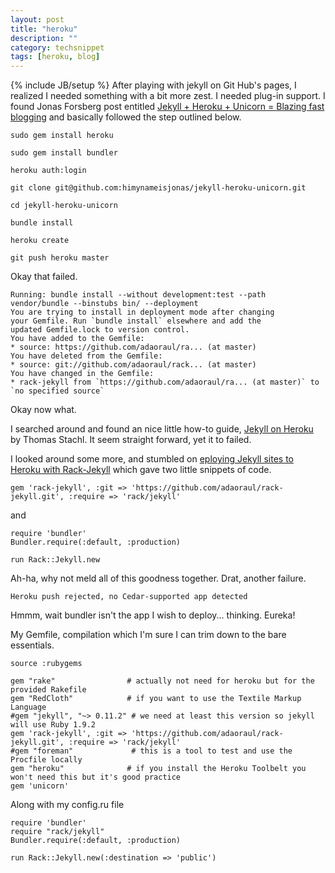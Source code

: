 ```yaml
---
layout: post
title: "heroku"
description: ""
category: techsnippet
tags: [heroku, blog]
---
```

{% include JB/setup %}
After playing with jekyll on Git Hub's pages, I realized I needed something with a bit more zest. I needed plug-in support. I found Jonas Forsberg post entitled [Jekyll + Heroku + Unicorn = Blazing fast blogging](http://jonasforsberg.se/2012/07/22/jekyll-heroku-unicorn) and basically followed the step outlined below.

	sudo gem install heroku
		
	sudo gem install bundler

 	heroku auth:login
 	
 	git clone git@github.com:himynameisjonas/jekyll-heroku-unicorn.git
 	
 	cd jekyll-heroku-unicorn
 	
 	bundle install
 	
 	heroku create
 	
 	git push heroku master

Okay that failed.

	Running: bundle install --without development:test --path vendor/bundle --binstubs bin/ --deployment
	You are trying to install in deployment mode after changing
	your Gemfile. Run `bundle install` elsewhere and add the
	updated Gemfile.lock to version control.
	You have added to the Gemfile:
	* source: https://github.com/adaoraul/ra... (at master)
	You have deleted from the Gemfile:
	* source: git://github.com/adaoraul/rack... (at master)
	You have changed in the Gemfile:
	* rack-jekyll from `https://github.com/adaoraul/ra... (at master)` to `no specified source`
	
Okay now what.

I searched around and found an nice little how-to guide, [Jekyll on Heroku](http://www.thomas.stachl.me/blog/2012/05/26/jekyll-on-heroku.html) by Thomas Stachl. It seem straight forward, yet it to failed.

I looked around some more, and stumbled on [eploying Jekyll sites to Heroku with Rack-Jekyll](http://www.mikemayo.org/2012/deploying-jekyll-sites-to-heroku-with-rack-jekyll) which gave two little snippets of code.

	gem 'rack-jekyll', :git => 'https://github.com/adaoraul/rack-jekyll.git', :require => 'rack/jekyll'

and

	require 'bundler'
	Bundler.require(:default, :production)
	
	run Rack::Jekyll.new
	
Ah-ha, why not meld all of this goodness together. Drat, another failure.

	Heroku push rejected, no Cedar-supported app detected
	
Hmmm, wait bundler isn't the app I wish to deploy... thinking. Eureka!

My Gemfile, compilation which I'm sure I can trim down to the bare essentials.

	source :rubygems

	gem "rake"                # actually not need for heroku but for the provided Rakefile
	gem "RedCloth"            # if you want to use the Textile Markup Language
	#gem "jekyll", "~> 0.11.2" # we need at least this version so jekyll will use Ruby 1.9.2
	gem 'rack-jekyll', :git => 'https://github.com/adaoraul/rack-jekyll.git', :require => 'rack/jekyll'
	#gem "foreman"             # this is a tool to test and use the Procfile locally
	gem "heroku"              # if you install the Heroku Toolbelt you won't need this but it's good practice
	gem 'unicorn'
	
Along with my config.ru file

	require 'bundler'
	require "rack/jekyll"
	Bundler.require(:default, :production)
	
	run Rack::Jekyll.new(:destination => 'public')